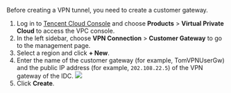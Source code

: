 Before creating a VPN tunnel, you need to create a customer gateway.
1. Log in to [Tencent Cloud Console](https://console.cloud.tencent.com/) and choose **Products** > **Virtual Private Cloud** to access the VPC console.
2. In the left sidebar, choose **VPN Connection** > **Customer Gateway** to go to the management page.
3. Select a region and click **+ New**.
4. Enter the name of the customer gateway (for example, TomVPNUserGw) and the public IP address (for example, `202.108.22.5`) of the VPN gateway of the IDC.
 ![](https://main.qcloudimg.com/raw/42935db3f580c3c689e6a33b54ea5c71.png)
5. Click **Create**.
